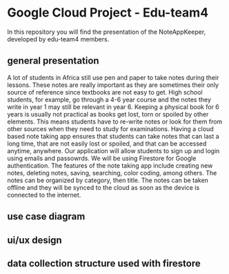 # Google Cloud Project - Edu-team4
In this repository you will find the presentation of the NoteAppKeeper, developed by edu-team4 members.
## general presentation
A lot of students in Africa still use pen and paper to take notes during their lessons. These notes are really important as they are sometimes their only source of reference since textbooks are not easy to get. High school students, for example, go through a 4-6 year course and the notes they write in year 1 may still be relevant in year 6. Keeping a physical book for 6 years is usually not practical as books get lost, torn or spoiled by other elements. This means students have to re-write notes or look for them from other sources when they need to study for examinations. Having a cloud based note taking app ensures that students can take notes that can last a long time, that are not easily lost or spoiled, and that can be accessed anytime, anywhere. Our application will allow students to sign up and login using emails and passowrds. We will be using Firestore for Google authentication. The features of the note taking app include creating new notes, deleting notes, saving, searching, color coding, among others. The notes can be organized by category, then title. The notes can be taken offline and they will be synced to the cloud as soon as the device is connected to the internet.
## use case diagram
## ui/ux design
## data collection structure used with firestore




